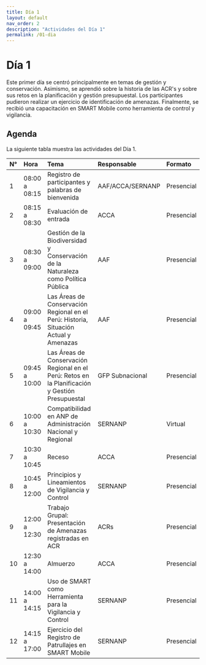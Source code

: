 ```yaml
---
title: Día 1
layout: default
nav_order: 2
description: "Actividades del Día 1"
permalink: /01-dia
---
```


# Día 1
Este primer día se centró principalmente en temas de gestión y conservación. Asimismo, se aprendió sobre la historia de las ACR's y sobre sus retos en la planificación y gestión presupuestal. Los participantes pudieron realizar un ejercicio de identificación de amenazas. Finalmente, se recibió una capacitación en SMART Mobile como herramienta de control y vigilancia.

## Agenda
La siguiente tabla muestra las actividades del Día 1.

| N°  | Hora          | Tema                                                                                            | Responsable        | Formato    |
|:----|:--------------|:------------------------------------------------------------------------------------------------|:-------------------|:-----------|
| 1   | 08:00 a 08:15 | Registro de participantes y palabras de bienvenida                                              | AAF/ACCA/SERNANP   | Presencial |
| 2   | 08:15 a 08:30 | Evaluación de entrada                                                                           | ACCA               | Presencial |
| 3   | 08:30 a 09:00 | Gestión de la Biodiversidad y Conservación de la Naturaleza como Política Pública               | AAF                | Presencial |
| 4   | 09:00 a 09:45 | Las Áreas de Conservación Regional en el Perú: Historia, Situación Actual y Amenazas            | AAF                | Presencial |
| 5   | 09:45 a 10:00 | Las Áreas de Conservación Regional en el Perú: Retos en la Planificación y Gestión Presupuestal | GFP Subnacional    | Presencial |
| 6   | 10:00 a 10:30 | Compatibilidad en ANP de Administración Nacional y Regional                                     | SERNANP            | Virtual    |
| 7   | 10:30 a 10:45 | Receso                                                                                          | ACCA               | Presencial |
| 8   | 10:45 a 12:00 | Principios y Lineamientos de Vigilancia y Control                                               | SERNANP            | Presencial |
| 9   | 12:00 a 12:30 | Trabajo Grupal: Presentación de Amenazas registradas en ACR                                     | ACRs               | Presencial |
| 10  | 12:30 a 14:00 | Almuerzo                                                                                        | ACCA               | Presencial |
| 11  | 14:00 a 14:15 | Uso de SMART como Herramienta para la Vigilancia y Control                                      | SERNANP            | Presencial |
| 12  | 14:15 a 17:00 | Ejercicio del Registro de Patrullajes en SMART Mobile                                           | SERNANP            | Presencial |